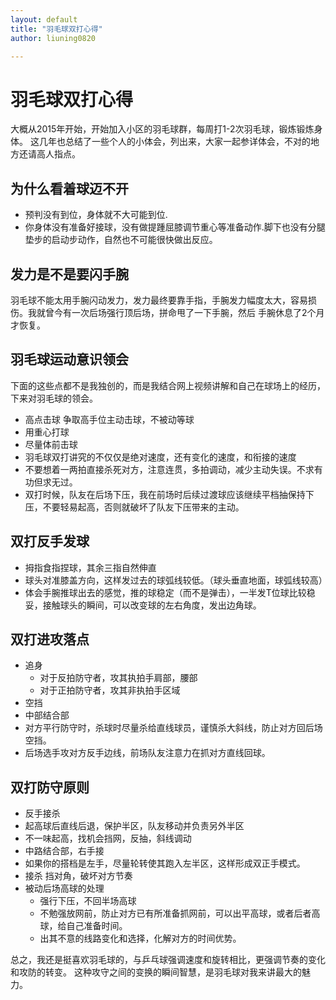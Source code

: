 ```yaml
---
layout: default
title: "羽毛球双打心得"
author: liuning0820

---
```


# 羽毛球双打心得

大概从2015年开始，开始加入小区的羽毛球群，每周打1-2次羽毛球，锻炼锻炼身体。
这几年也总结了一些个人的小体会，列出来，大家一起参详体会，不对的地方还请高人指点。

## 为什么看着球迈不开

- 预判没有到位，身体就不大可能到位.
- 你身体没有准备好接球，没有做提踵屈膝调节重心等准备动作.脚下也没有分腿垫步的启动步动作，自然也不可能很快做出反应。

## 发力是不是要闪手腕

羽毛球不能太用手腕闪动发力，发力最终要靠手指，手腕发力幅度太大，容易损伤。我就曾今有一次后场强行顶后场，拼命甩了一下手腕，然后
手腕休息了2个月才恢复。

## 羽毛球运动意识领会

下面的这些点都不是我独创的，而是我结合网上视频讲解和自己在球场上的经历，下来对羽毛球的领会。

- 高点击球 争取高手位主动击球，不被动等球
- 用重心打球
- 尽量体前击球
- 羽毛球双打讲究的不仅仅是绝对速度，还有变化的速度，和衔接的速度
- 不要想着一两拍直接杀死对方，注意连贯，多拍调动，减少主动失误。不求有功但求无过。
- 双打时候，队友在后场下压，我在前场时后续过渡球应该继续平档抽保持下压，不要轻易起高，否则就破坏了队友下压带来的主动。

## 双打反手发球

- 拇指食指捏球，其余三指自然伸直
- 球头对准膝盖方向，这样发过去的球弧线较低。（球头垂直地面，球弧线较高）
- 体会手腕推球出去的感觉，推的球稳定（而不是弹击），一半发T位球比较稳妥，接触球头的瞬间，可以改变球的左右角度，发出边角球。

## 双打进攻落点

- 追身
  - 对于反拍防守者，攻其执拍手肩部，腰部
  - 对于正拍防守者，攻其非执拍手区域
- 空挡
- 中部结合部
- 对方平行防守时，杀球时尽量杀给直线球员，谨慎杀大斜线，防止对方回后场空挡。
- 后场选手攻对方反手边线，前场队友注意力在抓对方直线回球。

## 双打防守原则

- 反手接杀
- 起高球后直线后退，保护半区，队友移动并负责另外半区
- 不一味起高，找机会挡网，反抽，斜线调动
- 中路结合部，右手接
- 如果你的搭档是左手，尽量轮转使其跑入左半区，这样形成双正手模式。
- 接杀 挡对角，破坏对方节奏
- 被动后场高球的处理
  - 强行下压，不回半场高球
  - 不勉强放网前，防止对方已有所准备抓网前，可以出平高球，或者后者高球，给自己准备时间。
  - 出其不意的线路变化和选择，化解对方的时间优势。

总之，我还是挺喜欢羽毛球的，与乒乓球强调速度和旋转相比，更强调节奏的变化和攻防的转变。
这种攻守之间的变换的瞬间智慧，是羽毛球对我来讲最大的魅力。